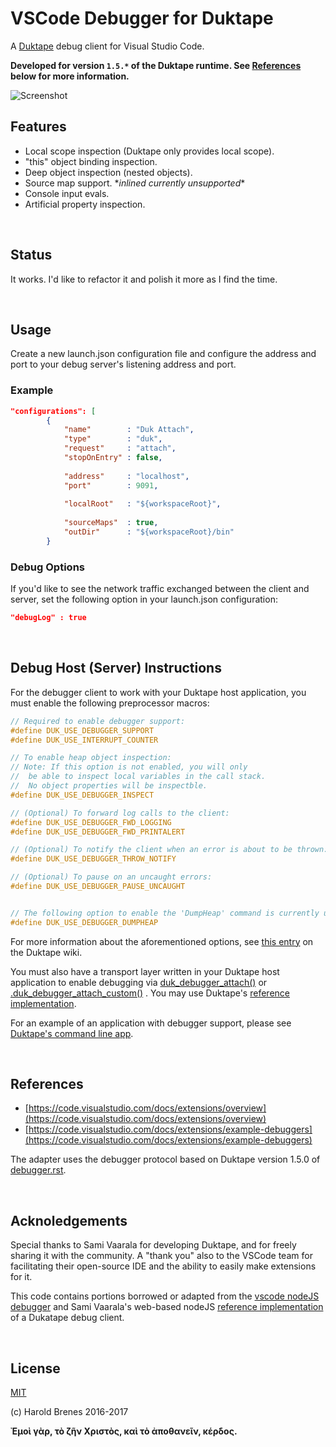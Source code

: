 # VSCode Debugger for Duktape

A [Duktape](https://github.com/svaarala/duktape) debug client for Visual Studio Code.

**Developed for version `1.5.*` of the Duktape runtime. See [References](#references) below for more information.**

![Screenshot](https://raw.githubusercontent.com/harold-b/vscode-duktape-debug/master/img/screenshot.gif)

## Features
 - Local scope inspection (Duktape only provides local scope).
 - "this" object binding inspection.
 - Deep object inspection (nested objects).
 - Source map support. \**inlined currently unsupported*\*
 - Console input evals.
 - Artificial property inspection.
 
</br>

## Status
It works. I'd like to refactor it and polish it more as I find the time.

</br>

## Usage
Create a new launch.json configuration file and configure the address and port to your debug server's listening address and port.

### Example
``` JSON
"configurations": [
        {
            "name"        : "Duk Attach",
            "type"        : "duk",
            "request"     : "attach",
            "stopOnEntry" : false,
            
            "address"     : "localhost",
            "port"        : 9091,
            
            "localRoot"   : "${workspaceRoot}",
            
            "sourceMaps"  : true,
            "outDir"      : "${workspaceRoot}/bin"
        }
```

### Debug Options

If you'd like to see the network traffic exchanged between the client and server, set the following option in your launch.json configuration:
``` JSON
"debugLog" : true
```

</br>

## Debug Host (Server) Instructions
For the debugger client to work with your Duktape host application, you must enable the following preprocessor macros:

``` C
// Required to enable debugger support:
#define DUK_USE_DEBUGGER_SUPPORT
#define DUK_USE_INTERRUPT_COUNTER

// To enable heap object inspection:
// Note: If this option is not enabled, you will only
//  be able to inspect local variables in the call stack.
//  No object properties will be inspectble.
#define DUK_USE_DEBUGGER_INSPECT

// (Optional) To forward log calls to the client:
#define DUK_USE_DEBUGGER_FWD_LOGGING
#define DUK_USE_DEBUGGER_FWD_PRINTALERT

// (Optional) To notify the client when an error is about to be thrown:
#define DUK_USE_DEBUGGER_THROW_NOTIFY

// (Optional) To pause on an uncaught errors:
#define DUK_USE_DEBUGGER_PAUSE_UNCAUGHT


// The following option to enable the 'DumpHeap' command is currently unsupported.
#define DUK_USE_DEBUGGER_DUMPHEAP
```
For more information about the aforementioned options, see [this entry](http://wiki.duktape.org/ConfigOptions.html) on the Duktape wiki.

You must also have a transport layer written in your Duktape host application to enable debugging via [duk_debugger_attach()](http://duktape.org/api.html#duk_debugger_attach) or [.duk_debugger_attach_custom()](http://duktape.org/api.html#duk_debugger_attach_custom) . You may use Duktape's [reference implementation](https://github.com/svaarala/duktape/tree/master/examples/debug-trans-socket).

For an example of an application with debugger support, please see [Duktape's command line app](https://github.com/svaarala/duktape/tree/master/examples/cmdline).

</br>

## References
 - [https://code.visualstudio.com/docs/extensions/overview](https://code.visualstudio.com/docs/extensions/overview)
 - [https://code.visualstudio.com/docs/extensions/example-debuggers](https://code.visualstudio.com/docs/extensions/example-debuggers)

The adapter uses the debugger protocol based on Duktape version 1.5.0 of [debugger.rst](https://github.com/svaarala/duktape/blob/v1.5.0/doc/debugger.rst).

</br>

## Acknoledgements
Special thanks to Sami Vaarala for developing Duktape, and for freely sharing it with the community.
A "thank you" also to the VSCode team for facilitating their open-source IDE and the ability to easily make extensions for it.

This code contains portions borrowed or adapted from the [vscode nodeJS debugger](https://github.com/Microsoft/vscode-node-debug) and Sami Vaarala's web-based nodeJS [reference implementation](https://github.com/svaarala/duktape/tree/master/debugger) of a Dukatape debug client.

</br>

## License
[MIT](https://github.com/harold-b/vscode-duktape-debug/blob/master/LICENSE.txt)

(c) Harold Brenes 2016-2017

**Ἐμοὶ γὰρ, τὸ ζῆν Χριστὸς, καὶ τὸ ἀποθανεῖν, κέρδος.**